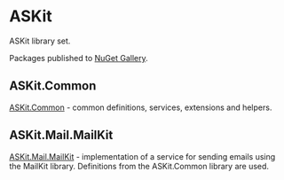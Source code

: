 # ASKit

ASKit library set.

Packages published to [NuGet Gallery](https://www.nuget.org/packages?q=ASKit).


## ASKit.Common

[ASKit.Common](./src/ASKit.Common/README.md) - common definitions, services, extensions and helpers.

## ASKit.Mail.MailKit

[ASKit.Mail.MailKit](./src/ASKit.Mail.MailKit/README.md) - implementation of a service for sending emails using the MailKit library. Definitions from the ASKit.Common library are used.

